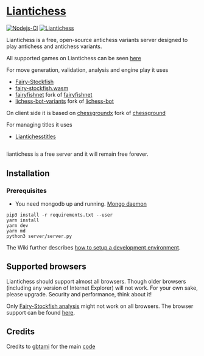 # [Liantichess](https://liantichess.herokuapp.com)

[![Nodejs-CI](https://github.com/SriMethan/Liantichess/actions/workflows/nodejs.yml/badge.svg)](https://github.com/SriMethan/Liantichess/actions/workflows/nodejs.yml) [![Liantichess](https://img.shields.io/badge/Liantichess-%40players-blue.svg)](https://liantichess.herokuapp.com/players)

Liantichess is a free, open-source antichess variants server designed to play antichess and antichess variants.

All supported games on Liantichess can be seen [here](https://liantichess.herokuapp.com/variants)

For move generation, validation, analysis and engine play it uses
- [Fairy-Stockfish](https://github.com/ianfab/Fairy-Stockfish)
- [fairy-stockfish.wasm](https://github.com/theyobots/stockfish.wasm)
- [fairyfishnet](https://github.com/theyobots/fairyfishnet) fork of [fairyfishnet](https://github.com/gbtami/fairyfishnet)
- [lichess-bot-variants](https://github.com/gbtami/lichess-bot-variants) fork of [lichess-bot](https://github.com/ShailChoksi/lichess-bot)

On client side it is based on [chessgroundx](https://github.com/gbtami/chessgroundx) fork of [chessground](https://github.com/ornicar/chessground)

For managing titles it uses
- [Liantichesstitles](https://github.com/SriMethan/liantichesstitles)

##

liantichess is a free server and it will remain free forever.

## Installation

### Prerequisites
* You need mongodb up and running. [Mongo daemon](https://www.mongodb.com/docs/manual/installation/)

```
pip3 install -r requirements.txt --user 
yarn install                            
yarn dev                                
yarn md                
python3 server/server.py
```

The Wiki further describes [how to setup a development environment](https://github.com/SriMethan/Liantichess/wiki/Setting-up-a-Liantichess-Development-environment-locally).

## Supported browsers

Liantichess should support almost all browsers. Though older browsers (including any version of Internet Explorer) will not work. For your own sake, please upgrade. Security and performance, think about it!

Only [Fairy-Stockfish analysis](https://liantichess.herokuapp.com/analysis/antichess) might not work on all browsers. The browser support can be found [here](https://github.com/TheYoBots/stockfish.wasm#requirements).

## Credits

Credits to [gbtami](https://github.com/gbtami) for the main [code](https://github.com/gbtami/pychess-variants)
